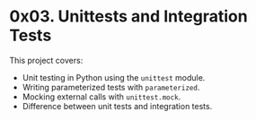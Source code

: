 # 0x03. Unittests and Integration Tests

This project covers:

- Unit testing in Python using the `unittest` module.
- Writing parameterized tests with `parameterized`.
- Mocking external calls with `unittest.mock`.
- Difference between unit tests and integration tests.

